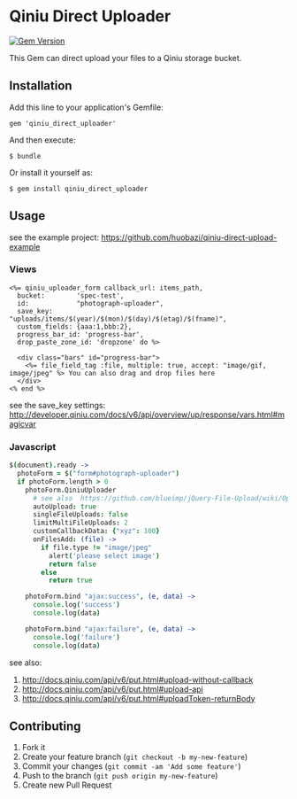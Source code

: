 # Qiniu Direct Uploader

[![Gem Version](https://badge.fury.io/rb/qiniu_direct_uploader@2x.png?0.0.6)](http://badge.fury.io/rb/qiniu_direct_uploader)

This Gem can direct upload your files to a Qiniu storage bucket.

## Installation

Add this line to your application's Gemfile:

    gem 'qiniu_direct_uploader'

And then execute:

    $ bundle

Or install it yourself as:

    $ gem install qiniu_direct_uploader

## Usage

see the example project: https://github.com/huobazi/qiniu-direct-upload-example

### Views
```erb
<%= qiniu_uploader_form callback_url: items_path,
  bucket:        'spec-test',
  id:            "photograph-uploader",
  save_key:       "uploads/items/$(year)/$(mon)/$(day)/$(etag)/$(fname)",
  custom_fields: {aaa:1,bbb:2},
  progress_bar_id: 'progress-bar',
  drop_paste_zone_id: 'dropzone' do %>

  <div class="bars" id="progress-bar">
    <%= file_field_tag :file, multiple: true, accept: "image/gif, image/jpeg" %> You can also drag and drop files here
  </div>
<% end %>
```

see the save_key settings: http://developer.qiniu.com/docs/v6/api/overview/up/response/vars.html#magicvar

### Javascript
```coffee
$(document).ready ->
  photoForm = $("form#photograph-uploader")
  if photoForm.length > 0
    photoForm.QiniuUploader
      # see also  https://github.com/blueimp/jQuery-File-Upload/wiki/Options
      autoUpload: true
      singleFileUploads: false
      limitMultiFileUploads: 2
      customCallbackData: {"xyz": 100}
      onFilesAdd: (file) ->
        if file.type != "image/jpeg"
          alert('please select image')
          return false
        else
          return true

    photoForm.bind "ajax:success", (e, data) ->
      console.log('success')
      console.log(data)

    photoForm.bind "ajax:failure", (e, data) ->
      console.log('failure')
      console.log(data)
```

see also:

1. http://docs.qiniu.com/api/v6/put.html#upload-without-callback
2. http://docs.qiniu.com/api/v6/put.html#upload-api
3. http://docs.qiniu.com/api/v6/put.html#uploadToken-returnBody

## Contributing

1. Fork it
2. Create your feature branch (`git checkout -b my-new-feature`)
3. Commit your changes (`git commit -am 'Add some feature'`)
4. Push to the branch (`git push origin my-new-feature`)
5. Create new Pull Request
